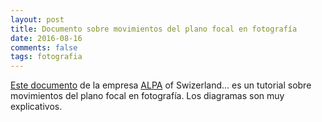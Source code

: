 ```yaml
---           
layout: post
title: Documento sobre movimientos del plano focal en fotografía
date: 2016-08-16
comments: false
tags: fotografia
---
```


[Este documento](https://www.alpa.ch/_files/ALPA_Tilt-201206_E.pdf) de la empresa [ALPA](https://www.alpa.ch) of Swizerland... 
es un tutorial sobre movimientos del plano focal en fotografía. Los diagramas son muy explicativos.
